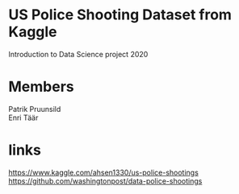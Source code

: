 # US Police Shooting Dataset from Kaggle
Introduction to Data Science project 2020
# Members
Patrik Pruunsild  
Enri Täär
# links
https://www.kaggle.com/ahsen1330/us-police-shootings
https://github.com/washingtonpost/data-police-shootings
